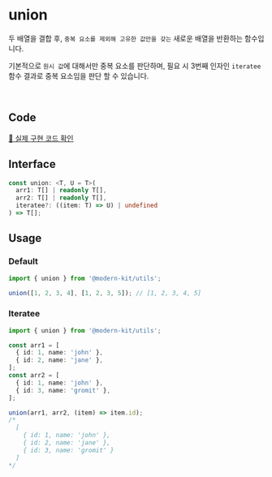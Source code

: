 # union

두 배열을 결합 후, `중복 요소를 제외해 고유한 값만을 갖는` 새로운 배열을 반환하는 함수입니다.

기본적으로 `원시 값`에 대해서만 중복 요소를 판단하며, 필요 시 3번째 인자인 `iteratee` 함수 결과로 중복 요소임을 판단 할 수 있습니다.

<br />

## Code
[🔗 실제 구현 코드 확인](https://github.com/modern-agile-team/modern-kit/blob/main/packages/utils/src/array/union/index.ts)

## Interface
```ts title="typescript"
const union: <T, U = T>(
  arr1: T[] | readonly T[],
  arr2: T[] | readonly T[],
  iteratee?: ((item: T) => U) | undefined
) => T[];
```

## Usage
### Default
```ts title="typescript"
import { union } from '@modern-kit/utils';

union([1, 2, 3, 4], [1, 2, 3, 5]); // [1, 2, 3, 4, 5] 
```

### Iteratee
```ts title="typescript"
import { union } from '@modern-kit/utils';

const arr1 = [
  { id: 1, name: 'john' },
  { id: 2, name: 'jane' },
];
const arr2 = [
  { id: 1, name: 'john' },
  { id: 3, name: 'gromit' },
];

union(arr1, arr2, (item) => item.id);
/*
  [
    { id: 1, name: 'john' },
    { id: 2, name: 'jane' },
    { id: 3, name: 'gromit' }
  ]
*/
```